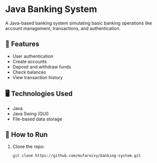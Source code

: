 # Java Banking System

A Java-based banking system simulating basic banking operations like account management, transactions, and authentication.

## 🧰 Features
- User authentication
- Create accounts
- Deposit and withdraw funds
- Check balances
- View transaction history

## 🖥️ Technologies Used
- Java
- Java Swing (GUI)
- File-based data storage

## 🚀 How to Run
1. Clone the repo:
   ```bash
   git clone https://github.com/mufaroivy/banking-system.git
